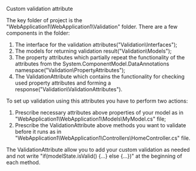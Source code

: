 Custom validation attribute

The key folder of project is the "WebApplication1\WebApplication1\Validation" folder.
There are a few components in the folder:
1) The interface for the validation attributes("Validation\Interfaces");
2) The models for returning validation result("Validation\Models");
3) The property attributes which partially repeat the functionality of the attributes from the System.ComponentModel.DataAnnotations namespace("Validation\PropertyAttributes");
4) The ValidationAttribute which contains the functionality for checking used property attributes and forming a response("Validation\ValidationAttributes").

To set up validation using this attributes you have to perform two actions:
1) Prescribe necessary attributes above properties of your model as in "WebApplication1\WebApplication1\Models\MyModel.cs" file;
2) Prescribe the ValidationAttribute above methods you want to validate before it runs as in "WebApplication1\WebApplication1\Controllers\HomeController.cs" file.

The ValidationAttribute allow you to add your custom validation as needed and not write 
"if(modelState.isValid() {...}
else {...})"
at the beginning of each method.
